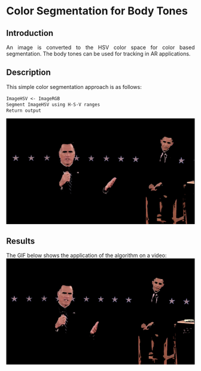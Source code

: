 # Color Segmentation for Body Tones

## Introduction
<p style="text-align: justify">
An image is converted to the HSV color space for color based segmentation. The body tones can be used for tracking in AR applications. </p>

## Description
This simple color segmentation approach is as follows:
```
ImageHSV <- ImageRGB
Segment ImageHSV using H-S-V ranges
Return output
```
![](mitt_hsv51.png)


## Results
The GIF below shows the application of the algorithm on a video:
![](Mitt_hand_hsv_gif.gif)

